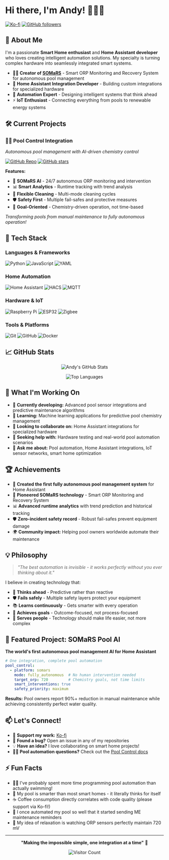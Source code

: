 # Hi there, I'm Andy! 👋🏊‍♂️

[![Ko-fi](https://img.shields.io/badge/☕-Ko--fi-red)](https://ko-fi.com/derandyk)
[![GitHub followers](https://img.shields.io/github/followers/AndyKausG?style=social)](https://github.com/AndyKausG)

## 🚀 About Me

I'm a passionate **Smart Home enthusiast** and **Home Assistant developer** who loves creating intelligent automation solutions. My specialty is turning complex hardware into seamlessly integrated smart systems.

- 🏊‍♂️ **Creator of [SOMaRS](https://github.com/AndyKausG/ha-pool_control)** - Smart ORP Monitoring and Recovery System for autonomous pool management
- 🏡 **Home Assistant Integration Developer** - Building custom integrations for specialized hardware
- 🤖 **Automation Expert** - Designing intelligent systems that think ahead
- ⚡ **IoT Enthusiast** - Connecting everything from pools to renewable energy systems

## 🛠️ Current Projects

### 🏊‍♂️ **Pool Control Integration** 
*Autonomous pool management with AI-driven chemistry control*

[![GitHub Repo](https://img.shields.io/badge/🔗-ha--pool__control-blue)](https://github.com/AndyKausG/ha-pool_control)
[![GitHub stars](https://img.shields.io/github/stars/AndyKausG/ha-pool_control?style=social)](https://github.com/AndyKausG/ha-pool_control)

**Features:**
- 🤖 **SOMaRS AI** - 24/7 autonomous ORP monitoring and intervention
- 📊 **Smart Analytics** - Runtime tracking with trend analysis  
- 🧽 **Flexible Cleaning** - Multi-mode cleaning cycles
- 🛡️ **Safety First** - Multiple fail-safes and protective measures
- 🎯 **Goal-Oriented** - Chemistry-driven operation, not time-based

*Transforming pools from manual maintenance to fully autonomous operation!*

## 🧰 Tech Stack

### **Languages & Frameworks**
![Python](https://img.shields.io/badge/Python-3776AB?style=flat-square&logo=python&logoColor=white)
![JavaScript](https://img.shields.io/badge/JavaScript-F7DF1E?style=flat-square&logo=javascript&logoColor=black)
![YAML](https://img.shields.io/badge/YAML-CB171E?style=flat-square&logo=yaml&logoColor=white)

### **Home Automation**
![Home Assistant](https://img.shields.io/badge/Home%20Assistant-41BDF5?style=flat-square&logo=home-assistant&logoColor=white)
![HACS](https://img.shields.io/badge/HACS-41BDF5?style=flat-square&logo=home-assistant&logoColor=white)
![MQTT](https://img.shields.io/badge/MQTT-660066?style=flat-square&logo=mqtt&logoColor=white)

### **Hardware & IoT**
![Raspberry Pi](https://img.shields.io/badge/Raspberry%20Pi-A22846?style=flat-square&logo=raspberry-pi&logoColor=white)
![ESP32](https://img.shields.io/badge/ESP32-000000?style=flat-square&logo=espressif&logoColor=white)
![Zigbee](https://img.shields.io/badge/Zigbee-EB0443?style=flat-square&logo=zigbee&logoColor=white)

### **Tools & Platforms**
![Git](https://img.shields.io/badge/Git-F05032?style=flat-square&logo=git&logoColor=white)
![GitHub](https://img.shields.io/badge/GitHub-181717?style=flat-square&logo=github&logoColor=white)
![Docker](https://img.shields.io/badge/Docker-2496ED?style=flat-square&logo=docker&logoColor=white)

## 📈 GitHub Stats

<div align="center">
  
![Andy's GitHub Stats](https://github-readme-stats.vercel.app/api?username=AndyKausG&show_icons=true&theme=radical&count_private=true)

![Top Languages](https://github-readme-stats.vercel.app/api/top-langs/?username=AndyKausG&layout=compact&theme=radical)

</div>

## 🌟 What I'm Working On

- 🔭 **Currently developing:** Advanced pool sensor integrations and predictive maintenance algorithms
- 🌱 **Learning:** Machine learning applications for predictive pool chemistry management
- 👯 **Looking to collaborate on:** Home Assistant integrations for specialized hardware
- 🤔 **Seeking help with:** Hardware testing and real-world pool automation scenarios
- 💬 **Ask me about:** Pool automation, Home Assistant integrations, IoT sensor networks, smart home optimization

## 🏆 Achievements

- 🎯 **Created the first fully autonomous pool management system** for Home Assistant
- 🤖 **Pioneered SOMaRS technology** - Smart ORP Monitoring and Recovery System
- 📊 **Advanced runtime analytics** with trend prediction and historical tracking
- 🛡️ **Zero-incident safety record** - Robust fail-safes prevent equipment damage
- 🌍 **Community impact:** Helping pool owners worldwide automate their maintenance

## 💡 Philosophy

> *"The best automation is invisible - it works perfectly without you ever thinking about it."*

I believe in creating technology that:
- 🧠 **Thinks ahead** - Predictive rather than reactive
- 🛡️ **Fails safely** - Multiple safety layers protect your equipment  
- 📚 **Learns continuously** - Gets smarter with every operation
- 🎯 **Achieves goals** - Outcome-focused, not process-focused
- 🤝 **Serves people** - Technology should make life easier, not more complex

## 🎯 Featured Project: SOMaRS Pool AI

**The world's first autonomous pool management AI for Home Assistant**

```yaml
# One integration, complete pool automation
pool_control:
  - platform: somars
    mode: fully_autonomous  # No human intervention needed
    target_orp: 720         # Chemistry goals, not time limits
    smart_interventions: true
    safety_priority: maximum
```

**Results:** Pool owners report 90%+ reduction in manual maintenance while achieving consistently perfect water quality.

## 📫 Let's Connect!

- 💖 **Support my work:** [Ko-fi](https://ko-fi.com/derandyk)
- 🐛 **Found a bug?** Open an issue in any of my repositories
- 💡 **Have an idea?** I love collaborating on smart home projects!
- 🏊‍♂️ **Pool automation questions?** Check out the [Pool Control docs](https://github.com/AndyKausG/ha-pool_control)

## ⚡ Fun Facts

- 🏊‍♂️ I've probably spent more time programming pool automation than actually swimming!
- 🤖 My pool is smarter than most smart homes - it literally thinks for itself
- ☕ Coffee consumption directly correlates with code quality (please support via Ko-fi!)
- 🎯 I once automated my pool so well that it started sending ME maintenance reminders
- 🧮 My idea of relaxation is watching ORP sensors perfectly maintain 720 mV

---

<div align="center">

**"Making the impossible simple, one integration at a time"** 🚀

![Visitor Count](https://visitor-badge.laobi.icu/badge?page_id=AndyKausG.AndyKausG)

</div>
